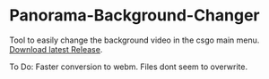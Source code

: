 # Panorama-Background-Changer
Tool to easily change the background video in the csgo main menu.
[Download latest Release](https://github.com/DehanLenting/Panorama-Background-Changer/releases/tag/v1.0).

To Do:
Faster conversion to webm.
Files dont seem to overwrite.

